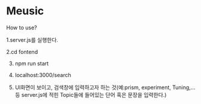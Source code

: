 # Meusic

How to use?

1.server.js를 실행한다. 

2.cd fontend 

3. npm run start
   
4. localhost:3000/search

5. UI화면이 보이고, 검색창에 입력하고자 하는 것(예:prism, experiment, Tuning,... 등 server.js에 적힌 Topic들에 들어있는 단어 혹은 문장을 입력한다.)
